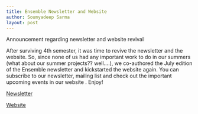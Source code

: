```yaml
---
title: Ensemble Newsletter and Website
author: Soumyadeep Sarma
layout: post
---
```


Announcement regarding newsletter and website revival

<!--more-->

After surviving 4th semester, it was time to revive the newsletter and the website. So, since none of us had any important work to do in our summers (what about our summer projects?? well....), we co-authored the July edition of the Ensemble newsletter and kickstarted the website again. You can subscribe to our newsletter, mailing list and check out the important upcoming events in our website . Enjoy!

[Newsletter](https://indianinstituteofscience.sharepoint.com/:b:/s/ASCENDTalks/ERshcgcxAANHn3GS1Ioh-HEBn3CMFtynMu4QaAovq032lQ?e=1ZD8Ri)

[Website](https://ensembleiisc.wixsite.com/my-site-1)